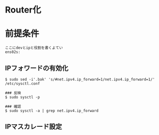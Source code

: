 # Router化
# 前提条件
```
ここにdevとipと役割を書くよてい
ens02s: 
```

## IPフォワードの有効化
```
$ sudo sed -i'.bak' 's/#net.ipv4.ip_forward=1/net.ipv4.ip_forward=1/' /etc/sysctl.conf
```
```
### 反映
$ sudo sysctl -p

### 確認
$ sudo sysctl -a | grep net.ipv4.ip_forward
```
## IPマスカレード設定
